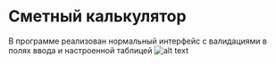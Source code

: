 # Сметный калькулятор
 В программе реализован нормальный интерфейс с валидациями в полях ввода и настроенной таблицей
 ![alt text](https://4.downloader.disk.yandex.ru/disk/b785b39dc2f09c768c3f1a0c5c47ef2092fd35e0e1f2361105b79a9398acf1cb/5aba73ca/thWzUDf9_o8v107oSjX4fBV7rFBZzCmrQcq-vVrjK8qJPwzStt_BT-uj5lKaBqTBPUpo5wl45Cidz-fst7Yzcw%3D%3D?uid=109501488&filename=Снимок4.PNG&disposition=inline&hash=&limit=0&content_type=image%2Fpng&fsize=62546&hid=9c76d62b0ff6a69a3d2f62bcd160ace1&media_type=image&tknv=v2&etag=2adee730293c2f77869b4713ad5e166c)
